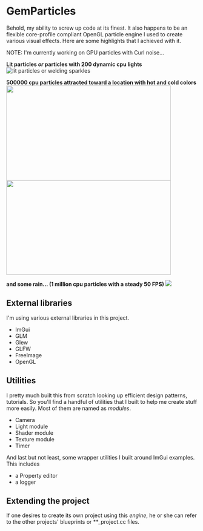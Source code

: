 # GemParticles

Behold, my ability to screw up code at its finest. It also happens to be an flexible core-profile compliant OpenGL particle engine I used to create various visual effects. Here are some highlights that I achieved with it.

NOTE: I'm currently working on GPU particles with Curl noise...

__Lit particles *or* particles with 200 dynamic cpu lights__
![lit particles or welding sparkles](https://github.com/frtru/GemParticles/blob/dev-master/gifs_and_screenshots/lit_particles.gif)

__500000 cpu particles attracted toward a location with hot and cold colors__
<img src="https://github.com/frtru/GemParticles/blob/dev-master/gifs_and_screenshots/attractor_1_cropped.gif" width="434" height="250">        <img src="https://github.com/frtru/GemParticles/blob/dev-master/gifs_and_screenshots/attractor_2_cropped.gif" width="434" height="250">

__and some rain... (1 million cpu particles with a steady 50 FPS)__
<img src="https://github.com/frtru/GemParticles/blob/dev-master/gifs_and_screenshots/heavy_rain_cropped_big.gif">

## External libraries
I'm using various external libraries in this project.
* ImGui
* GLM
* Glew
* GLFW
* FreeImage
* OpenGL

## Utilities
I pretty much built this from scratch looking up efficient design patterns, tutorials. So you'll find a handful of utilities that I built to help me create stuff more easily. Most of them are named as *modules*.
* Camera
* Light module
* Shader module
* Texture module
* Timer

And last but not least, some wrapper utilities I built around ImGui examples. This includes
* a Property editor
* a logger

## Extending the project
If one desires to create its own project using this *engine*, he or she can refer to the other projects' blueprints or \*\*\_project.cc files.
